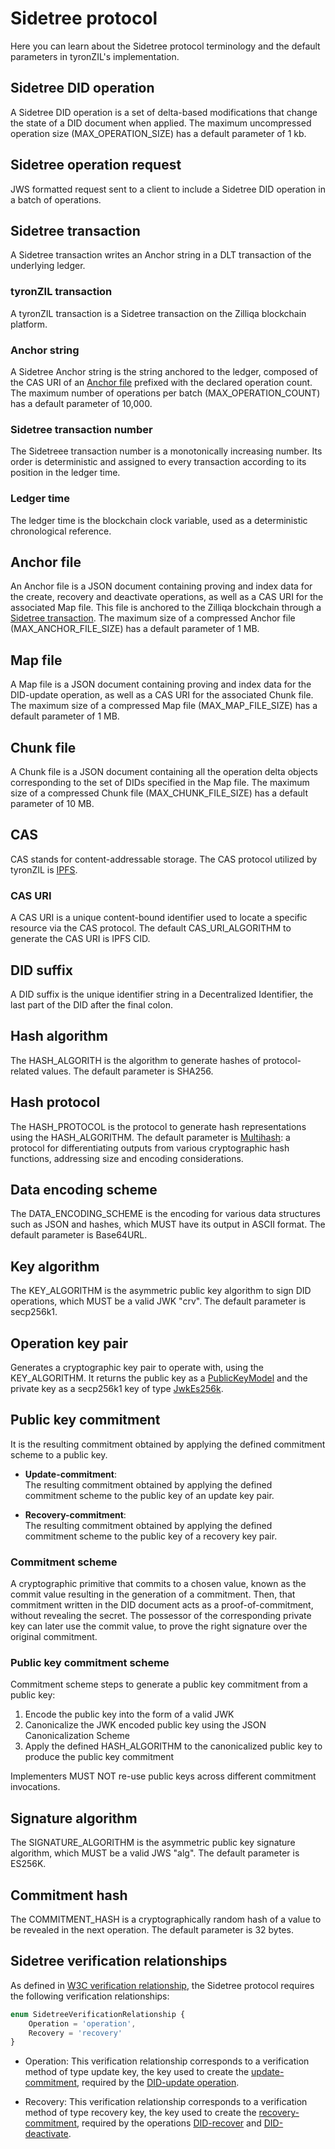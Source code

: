 # Sidetree protocol

Here you can learn about the Sidetree protocol terminology and the default parameters in tyronZIL's implementation.

## Sidetree DID operation

A Sidetree DID operation is a set of delta-based modifications that change the state of a DID document when applied. The maximum uncompressed operation size (MAX_OPERATION_SIZE) has a default parameter of 1 kb.

## Sidetree operation request

JWS formatted request sent to a client to include a Sidetree DID operation in a batch of operations.

## Sidetree transaction

A Sidetree transaction writes an Anchor string in a DLT transaction of the underlying ledger.

### tyronZIL transaction

A tyronZIL transaction is a Sidetree transaction on the Zilliqa blockchain platform.

### Anchor string

A Sidetree Anchor string is the string anchored to the ledger, composed of the CAS URI of an [Anchor file](#anchor-file) prefixed with the declared operation count. The maximum number of operations per batch (MAX_OPERATION_COUNT) has a default parameter of 10,000.

### Sidetree transaction number

The Sidetreee transaction number is a monotonically increasing number. 
Its order is deterministic and assigned to every transaction according to its position in the ledger time.

### Ledger time

The ledger time is the blockchain clock variable, used as a deterministic chronological reference.

## Anchor file

An Anchor file is a JSON document containing proving and index data for the create, recovery and deactivate operations, as well as a CAS URI for the associated Map file. This file is anchored to the Zilliqa blockchain through a [Sidetree transaction](#sidetree-transaction). The maximum size of a compressed Anchor file (MAX_ANCHOR_FILE_SIZE) has a default parameter of 1 MB.

## Map file

A Map file is a JSON document containing proving and index data for the DID-update operation, as well as a CAS URI for the associated Chunk file. The maximum size of a compressed Map file (MAX_MAP_FILE_SIZE) has a default parameter of 1 MB.

## Chunk file

A Chunk file is a JSON document containing all the operation delta objects corresponding to the set of DIDs specified in the Map file. The maximum size of a compressed Chunk file (MAX_CHUNK_FILE_SIZE) has a default parameter of 10 MB.

## CAS

CAS stands for content-addressable storage. The CAS protocol utilized by tyronZIL is [IPFS](https://ipfs.io/).

### CAS URI

A CAS URI is a unique content-bound identifier used to locate a specific resource via the CAS protocol. The default CAS_URI_ALGORITHM to generate the CAS URI is IPFS CID.

## DID suffix

A DID suffix is the unique identifier string in a Decentralized Identifier, the last part of the DID after the final colon.

## Hash algorithm

The HASH_ALGORITH is the algorithm to generate hashes of protocol-related values. The default parameter is SHA256.

## Hash protocol

The HASH_PROTOCOL is the protocol to generate hash representations using the HASH_ALGORITHM. The default parameter is [Multihash](https://multiformats.io/multihash/): a protocol for differentiating outputs from various cryptographic hash functions, addressing size and encoding considerations.

## Data encoding scheme

The DATA_ENCODING_SCHEME is the encoding for various data structures such as JSON and hashes, which MUST have its output in ASCII format. The default parameter is Base64URL.

## Key algorithm

The KEY_ALGORITHM is the asymmetric public key algorithm to sign DID operations, which MUST be a valid JWK "crv". The default parameter is secp256k1.

## Operation key pair

Generates a cryptographic key pair to operate with, using the KEY_ALGORITHM. It returns the public key as a [PublicKeyModel](./implementation/models.md#public-key-model) and the private key as a secp256k1 key of type [JwkEs256k](./implementation/models.md#jwkes256k).

## Public key commitment

It is the resulting commitment obtained by applying the defined commitment scheme to a public key.

- **Update-commitment**:  
The resulting commitment obtained by applying the defined commitment scheme to the public key of an update key pair.

- **Recovery-commitment**:  
The resulting commitment obtained by applying the defined commitment scheme to the public key of a recovery key pair.

### Commitment scheme

A cryptographic primitive that commits to a chosen value, known as the commit value resulting in the generation of a commitment. Then, that commitment written in the DID document acts as a proof-of-commitment, without revealing the secret. The possessor of the corresponding private key can later use the commit value, to prove the right signature over the original commitment.

### Public key commitment scheme

Commitment scheme steps to generate a public key commitment from a public key:

1. Encode the public key into the form of a valid JWK
2. Canonicalize the JWK encoded public key using the JSON Canonicalization Scheme
3. Apply the defined HASH_ALGORITHM to the canonicalized public key to produce the public key commitment

Implementers MUST NOT re-use public keys across different commitment invocations.

## Signature algorithm

The SIGNATURE_ALGORITHM is the asymmetric public key signature algorithm, which MUST be a valid JWS "alg". The default parameter is ES256K.

## Commitment hash

The COMMITMENT_HASH is a cryptographically random hash of a value to be revealed in the next operation. The default parameter is 32 bytes.

## Sidetree verification relationships

As defined in [W3C verification relationship](./W3C-dids.md#verification-relationship), the Sidetree protocol requires the following verification relationships:

```js
enum SidetreeVerificationRelationship {
    Operation = 'operation',
    Recovery = 'recovery'
}
```

- Operation: This verification relationship corresponds to a verification method of type update key, the key used to create the [update-commitment](#public-key-commitment), required by the [DID-update operation](../operations/CRUD/did-update.md).

- Recovery: This verification relationship corresponds to a verification method of type recovery key, the key used to create the [recovery-commitment](#public-key-commitment), required by the operations [DID-recover](../operations/CRUD/did-recover.md) and [DID-deactivate](../operations/CRUD/did-deactivate.md).
